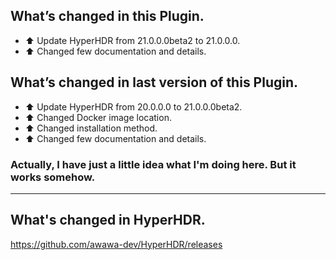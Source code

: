 ## What’s changed in this Plugin.

- ⬆️ Update HyperHDR from 21.0.0.0beta2 to 21.0.0.0.
- ⬆️ Changed few documentation and details.

## What’s changed in last version of this Plugin.

- ⬆️ Update HyperHDR from 20.0.0.0 to 21.0.0.0beta2.
- ⬆️ Changed Docker image location.
- ⬆️ Changed installation method.
- ⬆️ Changed few documentation and details.


### Actually, I have just a little idea what I'm doing here. But it works somehow.

***

## What's changed in HyperHDR.

  https://github.com/awawa-dev/HyperHDR/releases
